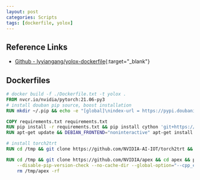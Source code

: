 ```yaml
---
layout: post
categories: Scripts
tags: [dockerfile, yolox]
---
```


## Reference Links

- [Github - lyyiangang/yolox-dockerfile](<https://github.com/lyyiangang/yolox-dockerfile>){:target="_blank"}

## Dockerfiles

```Dockerfile
# docker build -f ./Dockerfile.txt -t yolox .
FROM nvcr.io/nvidia/pytorch:21.06-py3
# install douban pip source, boost installation
RUN mkdir ~/.pip && echo -e "[global]\nindex-url = https://pypi.doubanio.com/simple\ntrusted-host = pypi.doubanio.com\n" > ~/.pip/pip.conf

COPY requirements.txt requirements.txt
RUN pip install -r requirements.txt && pip install cython 'git+https://github.com/cocodataset/cocoapi.git#subdirectory=PythonAPI'
RUN apt-get update && DEBIAN_FRONTEND="noninteractive" apt-get install ffmpeg libsm6 libxext6  -y

# install torch2trt
RUN cd /tmp && git clone https://github.com/NVIDIA-AI-IOT/torch2trt && cd /tmp/torch2trt && python setup.py install && rm -rf /tmp/torch2trt

RUN cd /tmp && git clone https://github.com/NVIDIA/apex && cd apex && pip install -v \
    --disable-pip-version-check --no-cache-dir --global-option="--cpp_ext" --global-option="--cuda_ext" ./ &&\
    rm /tmp/apex -rf
```